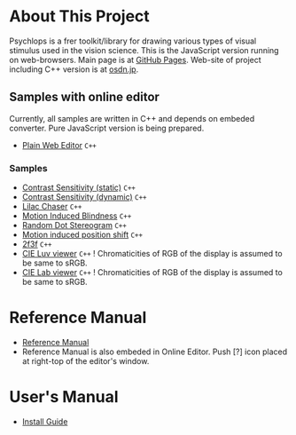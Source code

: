﻿About This Project
====================

Psychlops is a frer toolkit/library for drawing various types of visual stimulus used in the vision science. This is the JavaScript version running on web-browsers. Main page is at [GitHub Pages](https://psychlopsdev.github.io/PsychlopsJS/). Web-site of project including C++ version is at [osdn.jp](http://psychlops.osdn.jp/).


Samples with online editor
----------------------------

Currently, all samples are written in C++ and depends on embeded converter. Pure JavaScript version is being prepared.

- [Plain Web Editor](https://psychlopsdev.github.io/PsychlopsJS/psychlops.editor.html) `C++`

### Samples

- [Contrast Sensitivity (static)](https://psychlopsdev.github.io/PsychlopsJS/psychlops.editor.html#samples/ContrastSensitivity_space.cpp) `C++`
- [Contrast Sensitivity (dynamic)](https://psychlopsdev.github.io/PsychlopsJS/psychlops.editor.html#samples/ContrastSensitivity_temp.cpp) `C++`
- [Lilac Chaser](https://psychlopsdev.github.io/PsychlopsJS/psychlops.editor.html#samples/visiome/LilacChaser.cpp) `C++`
- [Motion Induced Blindness](https://psychlopsdev.github.io/PsychlopsJS/psychlops.editor.html#samples/visiome/MotionInducedBlindness.cpp) `C++`
- [Random Dot Stereogram](https://psychlopsdev.github.io/PsychlopsJS/psychlops.editor.html#samples/visiome/RandomDotStereogram.cpp) `C++`
- [Motion induced position shift](https://psychlopsdev.github.io/PsychlopsJS/psychlops.editor.html#samples/visiome/MotionInducedPositionShift.cpp) `C++`
- [2f3f](https://psychlopsdev.github.io/PsychlopsJS/psychlops.editor.html#samples/visiome/2f3f.cpp) `C++`
- [CIE Luv viewer](https://psychlopsdev.github.io/PsychlopsJS/psychlops.editor.html#samples/CIELuv_demo.cpp) `C++` ! Chromaticities of RGB of the display is assumed to be same to sRGB.
- [CIE Lab viewer](https://psychlopsdev.github.io/PsychlopsJS/psychlops.editor.html#samples/CIELab_demo.cpp) `C++` ! Chromaticities of RGB of the display is assumed to be same to sRGB.


Reference Manual
======================

- [Reference Manual](https://github.com/psychlopsdev/PsychlopsJS/wiki)
- Reference Manual is also embeded in Online Editor. Push [?] icon placed at right-top of the editor's window.


User's Manual
======================

- [Install Guide](https://psychlopsdev.github.io/PsychlopsJS/doc/InstallGuide)